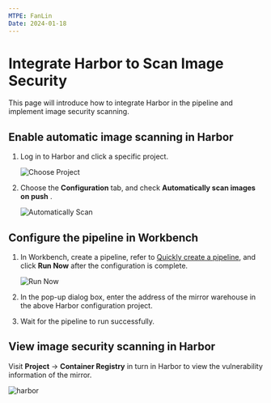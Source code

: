 ```yaml
---
MTPE: FanLin
Date: 2024-01-18
---
```


# Integrate Harbor to Scan Image Security

This page will introduce how to integrate Harbor in the pipeline and implement image security scanning.

## Enable automatic image scanning in Harbor

1. Log in to Harbor and click a specific project.

    ![Choose Project](../images/harbor01.png)

2. Choose the __Configuration__ tab, and check __Automatically scan images on push__ .

    ![Automatically Scan](../images/harbor02.png)

## Configure the pipeline in Workbench

1. In Workbench, create a pipeline, refer to [Quickly create a pipeline](deploy-pipeline.md), and click __Run Now__ after the configuration is complete.

    ![Run Now](../images/harbor03.png)

1. In the pop-up dialog box, enter the address of the mirror warehouse in the above Harbor configuration project.

1. Wait for the pipeline to run successfully.

## View image security scanning in Harbor

Visit __Project__ -> __Container Registry__ in turn in Harbor to view the vulnerability information of the mirror.

![harbor](../images/harbor04.png)
